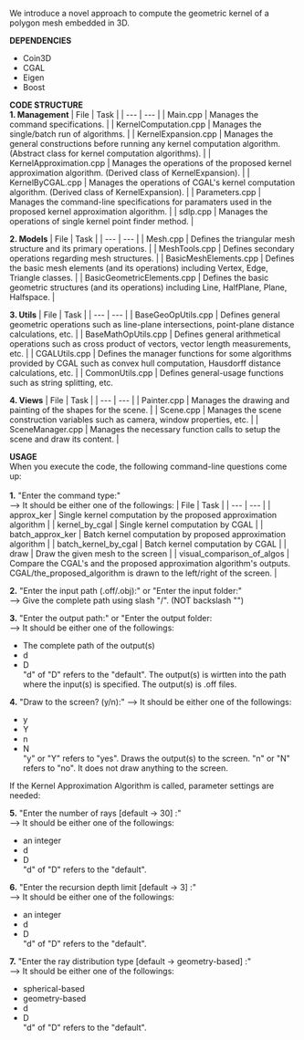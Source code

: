 We introduce a novel approach to compute the geometric kernel of a polygon mesh embedded in 3D.

**DEPENDENCIES**
- Coin3D
- CGAL
- Eigen
- Boost

**CODE STRUCTURE** <br />
**1. Management**
| File | Task |
| --- | --- |
| Main.cpp                | Manages the command specifications.                                                                                                     |
| KernelComputation.cpp   | Manages the single/batch run of algorithms.                                                                                             |
| KernelExpansion.cpp     | Manages the general constructions before running any kernel computation algorithm. (Abstract class for kernel computation algorithms).  |
| KernelApproximation.cpp | Manages the operations of the proposed kernel approximation algorithm. (Derived class of KernelExpansion).                              |
| KernelByCGAL.cpp        | Manages the operations of CGAL's kernel computation algorithm. (Derived class of KernelExpansion).                                      |
| Parameters.cpp          | Manages the command-line specifications for paramaters used in the proposed kernel approximation algorithm.                             |
| sdlp.cpp                | Manages the operations of single kernel point finder method.                                                                            |

**2. Models**
| File | Task |
| --- | --- |
| Mesh.cpp                   | Defines the triangular mesh structure and its primary operations.                                                        |
| MeshTools.cpp              | Defines secondary operations regarding mesh structures.                                                                            |
| BasicMeshElements.cpp      | Defines the basic mesh elements (and its operations) including Vertex, Edge, Triangle classes.                             |
| BasicGeometricElements.cpp | Defines the basic geometric structures (and its operations) including Line, HalfPlane, Plane, Halfspace.                   |

**3. Utils**
| File | Task |
| --- | --- |
| BaseGeoOpUtils.cpp   | Defines general geometric operations such as line-plane intersections, point-plane distance calculations, etc.                            |
| BaseMathOpUtils.cpp  | Defines general arithmetical operations such as cross product of vectors, vector length measurements, etc.                                |
| CGALUtils.cpp        | Defines the manager functions for some algorithms provided by CGAL such as convex hull computation, Hausdorff distance calculations, etc. |
| CommonUtils.cpp      | Defines general-usage functions such as string splitting, etc.

**4. Views**
| File | Task |
| --- | --- |
| Painter.cpp      | Manages the drawing and painting of the shapes for the scene.                    |
| Scene.cpp        | Manages the scene construction variables such as camera, window properties, etc. |
| SceneManager.cpp | Manages the necessary function calls to setup the scene and draw its content.    |



**USAGE** <br />
When you execute the code, the following command-line questions come up: <br /> <br />
**1.** "Enter the command type:" <br />
--> It should be either one of the followings:
| File | Task |
| --- | --- |
| approx_ker                 | Single kernel computation by the proposed approximation algorithm                                                                             |
| kernel_by_cgal             | Single kernel computation by CGAL                                                                                                             |
| batch_approx_ker           | Batch kernel computation by proposed approximation algorithm                                                                                  |
| batch_kernel_by_cgal       | Batch kernel computation by CGAL                                                                                                              |
| draw                       | Draw the given mesh to the screen                                                                                                             |
| visual_comparison_of_algos | Compare the CGAL's and the proposed approximation algorithm's outputs. CGAL/the_proposed_algorithm is drawn to the left/right of the screen.  |

**2.** "Enter the input path (.off/.obj):"   or    "Enter the input folder:" <br />
--> Give the complete path using slash "/". (NOT backslash "\")
   
**3.** "Enter the output path:"   or   "Enter the output folder:  <br />
--> It should be either one of the followings:
- The complete path of the output(s)
- d
- D <br />
"d" of "D" refers to the "default".
The output(s) is wirtten into the path where the input(s) is specified.
The output(s) is .off files.
	
**4.** "Draw to the screen? (y/n):"
--> It should be either one of the followings:
- y
- Y
- n
- N  <br />
"y" or "Y" refers to "yes". Draws the output(s) to the screen.
"n" or "N" refers to "no". It does not draw anything to the screen.

If the Kernel Approximation Algorithm is called, parameter settings are needed:

**5.** "Enter the number of rays [default -> 30] :" <br />
--> It should be either one of the followings:
- an integer
- d
- D  <br />
"d" of "D" refers to the "default".

**6.** "Enter the recursion depth limit [default -> 3] :" <br />
--> It should be either one of the followings:
- an integer
- d
- D  <br />
"d" of "D" refers to the "default".

**7.** "Enter the ray distribution type [default -> geometry-based] :" <br />
--> It should be either one of the followings:
- spherical-based
- geometry-based
- d
- D  <br />
"d" of "D" refers to the "default".
